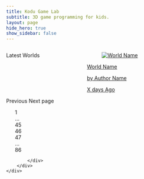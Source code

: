 ```yaml
---
title: Kodu Game Lab
subtitle: 3D game programming for kids.
layout: page
hide_hero: true
show_sidebar: false
---
```

<section class="section">
    <div class="container">
        <div class="columns">
            <div class="column is-12">
                <div class="columns is-multiline world-container">
                      <div class="column is-12">
                          <p class="title is-3">Latest Worlds
                          </p>
                      </div>
                      <div class="column is-2-desktop is-4-tablet world-item">
                        <a href="/bulma-clean-theme/products/product2/">
                          <div class="card">
                            <div class="card-image">
                              <figure class="image is-4by3">
                                <img src="https://via.placeholder.com/128x128" alt="World Name">
                              </figure>
                            </div>
                            <div class="card-content">
                              <p class="title is-6">World Name
                              </p><p class="subtitle is-6">by Author Name</p>  
                              <p class="title is-7 has-text-right">X days Ago</p>
                            </div>
                          </div>
                        </a>
                      </div>
                    </div>
                    <nav class="pagination is-rounded" role="navigation" aria-label="pagination">
                      <a class="pagination-previous">Previous</a>
                      <a class="pagination-next">Next page</a>
                      <ul class="pagination-list" style="list-style: none;">
                        <li><a class="pagination-link" aria-label="Goto page 1">1</a></li>
                        <li><span class="pagination-ellipsis">&hellip;</span></li>
                        <li><a class="pagination-link" aria-label="Goto page 45">45</a></li>
                        <li><a class="pagination-link is-current" aria-label="Page 46" aria-current="page">46</a></li>
                        <li><a class="pagination-link" aria-label="Goto page 47">47</a></li>
                        <li><span class="pagination-ellipsis">&hellip;</span></li>
                        <li><a class="pagination-link" aria-label="Goto page 86">86</a></li>
                      </ul>
                    </nav>                  
               
            </div>
        </div>
    </div>
</section>

<script src="https://code.jquery.com/jquery-3.2.1.min.js"></script>

<script>
$().ready(function(){
    //console.log("here");
    for(let i = 0;i<11;i++)
    {
        $(".world-container").append( $(".world-item").first().clone() );
    }
    //console.log("there");
    //$.getJSON( "/data.json", function( data ) {
    //console.log(data);
    //$("#text").html(data["text"]);
  //});
});
</script>

